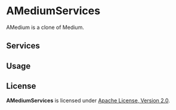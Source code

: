 # AMediumServices

AMedium is a clone of Medium.

## Services

## Usage

## License

**AMediumServices** is licensed under [Apache License, Version 2.0](https://github.com/AlexisNava/AMediumServices/blob/master/LICENSE).
